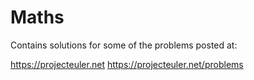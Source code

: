 Maths
=====

Contains solutions for some of the problems posted at:

https://projecteuler.net
https://projecteuler.net/problems
